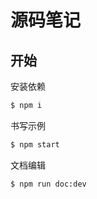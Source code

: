 # 源码笔记

## 开始

安装依赖

```bash
$ npm i
```

书写示例

```bash
$ npm start
```

文档编辑

```bash
$ npm run doc:dev
```
